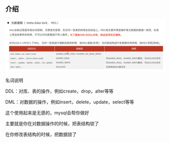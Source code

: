 ## 介绍

![image-20230419223011356](image/35.%E8%A1%A8%E7%BA%A7%E9%94%81-%E5%85%83%E6%95%B0%E6%8D%AE%E9%94%81/image-20230419223011356.png)

名词说明

DDL：对库、表的操作，例如create，drop，alter等等

DML：对数据的操作，例如insert，delete，update，select等等

这个使用起来是无感的，mysql会帮你做好

主要就是你在对数据操作的时候，把表结构锁了

在你修改表结构的时候，把数据锁了